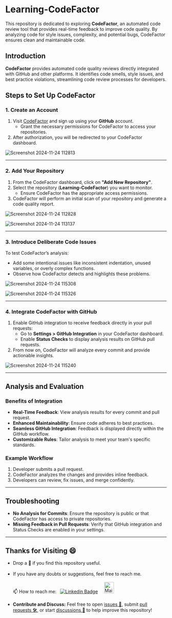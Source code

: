 # Learning-CodeFactor

This repository is dedicated to exploring **CodeFactor**, an automated code review tool that provides real-time feedback to improve code quality. By analyzing code for style issues, complexity, and potential bugs, CodeFactor ensures clean and maintainable code.

## **Introduction**

**CodeFactor** provides automated code quality reviews directly integrated with GitHub and other platforms. It identifies code smells, style issues, and best practice violations, streamlining code review processes for developers.

## **Steps to Set Up CodeFactor**

### **1. Create an Account**
1. Visit [CodeFactor](https://www.codefactor.io/) and sign up using your **GitHub** account.
   - Grant the necessary permissions for CodeFactor to access your repositories.
2. After authorization, you will be redirected to your CodeFactor dashboard.

![Screenshot 2024-11-24 112813](https://github.com/user-attachments/assets/2b2e04ce-998b-401a-8d37-7e174376e888)

---

### **2. Add Your Repository**
1. From the CodeFactor dashboard, click on **"Add New Repository"**.
2. Select the repository (**Learning-CodeFactor**) you want to monitor.
   - Ensure CodeFactor has the appropriate access permissions.
3. CodeFactor will perform an initial scan of your repository and generate a code quality report.

![Screenshot 2024-11-24 112828](https://github.com/user-attachments/assets/77c078f8-5b42-41ab-9991-5236f4225eca)

![Screenshot 2024-11-24 113137](https://github.com/user-attachments/assets/6ab07952-c0e0-487a-a406-4308174b83ca)

---

### **3. Introduce Deliberate Code Issues**
To test CodeFactor’s analysis:
- Add some intentional issues like inconsistent indentation, unused variables, or overly complex functions.
- Observe how CodeFactor detects and highlights these problems.

![Screenshot 2024-11-24 115308](https://github.com/user-attachments/assets/932cad0a-597e-40a5-af62-d7f17c8a040d)

![Screenshot 2024-11-24 115326](https://github.com/user-attachments/assets/1bd0f63b-7376-4b05-9a91-389a2f245d62)

---

### **4. Integrate CodeFactor with GitHub**
1. Enable GitHub integration to receive feedback directly in your pull requests:
   - Go to **Settings > GitHub Integration** in your CodeFactor dashboard.
   - Enable **Status Checks** to display analysis results on GitHub pull requests.
2. From now on, CodeFactor will analyze every commit and provide actionable insights.

![Screenshot 2024-11-24 115240](https://github.com/user-attachments/assets/449789f4-4e9b-4a01-968f-babcd9dc2a79)

---

## Analysis and Evaluation

### **Benefits of Integration**

- **Real-Time Feedback**: View analysis results for every commit and pull request.
- **Enhanced Maintainability**: Ensure code adheres to best practices.
- **Seamless GitHub Integration**: Feedback is displayed directly within the GitHub workflow.
- **Customizable Rules**: Tailor analysis to meet your team's specific standards.

### **Example Workflow**
1. Developer submits a pull request.
2. CodeFactor analyzes the changes and provides inline feedback.
3. Developers can review, fix issues, and merge confidently.

---

## **Troubleshooting**
- **No Analysis for Commits**: Ensure the repository is public or that CodeFactor has access to private repositories.
- **Missing Feedback in Pull Requests**: Verify that GitHub integration and Status Checks are enabled in your settings.

---

## Thanks for Visiting 😄

- Drop a 🌟 if you find this repository useful.<br><br>
- If you have any doubts or suggestions, feel free to reach me.<br><br>
📫 How to reach me: &nbsp; [![Linkedin Badge](https://img.shields.io/badge/-madhurima-blue?style=flat&logo=Linkedin&logoColor=white)](https://www.linkedin.com/in/madhurima-rawat/) &nbsp; &nbsp;
<a href="mailto:rawatmadhurima@gmail.com"><img src="https://github.com/madhurimarawat/Machine-Learning-Using-Python/assets/105432776/b6a0873a-e961-42c0-8fbf-ab65828c961a" height=35 width=30 title="Mail Illustration" alt="Mail Illustration📫"></a><br><br>
- **Contribute and Discuss:** Feel free to open <a href="https://github.com/madhurimarawat/Learning-CodeFactor/issues">issues 🐛</a>, submit <a href="https://github.com/madhurimarawat/Learning-CodeFactor/pulls">pull requests 🛠️</a>, or start <a href="https://github.com/madhurimarawat/Learning-CodeFactor/discussions">discussions 💬</a> to help improve this repository!
